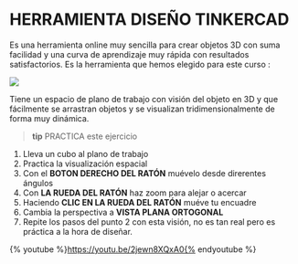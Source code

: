 # HERRAMIENTA DISEÑO TINKERCAD

Es una herramienta online muy sencilla para crear objetos 3D con suma facilidad y una curva de aprendizaje muy rápida con resultados satisfactorios. Es la herramienta que hemos elegido para este curso :

![](/assets/diseño3D.jpg)

Tiene un espacio de plano de trabajo con visión del objeto en 3D y que fácilmente se arrastran objetos y se visualizan tridimensionalmente de forma muy dinámica.

>**tip**
>PRACTICA este ejercicio

1. Lleva un cubo al plano de trabajo
1. Practica la visualización espacial
  1. Con el **BOTON DERECHO DEL RATÓN** muévelo desde direrentes ángulos
  1. Con **LA RUEDA DEL RATÓN** haz zoom para alejar o acercar
  1. Haciendo **CLIC EN LA RUEDA DEL RATÓN** muéve tu encuadre
1. Cambia la perspectiva a **VISTA PLANA ORTOGONAL**
  1. Repite los pasos del punto 2 con esta visión, no es tan real pero es práctica a la hora de diseñar.

{% youtube %}https://youtu.be/2jewn8XQxA0{% endyoutube %}
